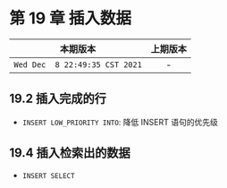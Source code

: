 # 第 19 章 插入数据

|本期版本| 上期版本
|:---:|:---:
`Wed Dec  8 22:49:35 CST 2021` | -

## 19.2 插入完成的行

* `INSERT LOW_PRIORITY INTO`: 降低 INSERT 语句的优先级

## 19.4 插入检索出的数据

* `INSERT SELECT`
